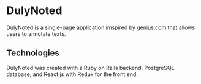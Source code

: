 # DulyNoted

DulyNoted is a single-page application imspired by genius.com that allows users to annotate texts. 

## Technologies

DulyNoted was created with a Ruby on Rails backend, PostgreSQL database, and React.js with Redux for the front end.
